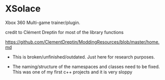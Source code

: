 # XSolace
Xbox 360 Multi-game trainer/plugin. 

credit to Clément Dreptin for most of the library functions

https://github.com/ClementDreptin/ModdingResources/blob/master/home.md

* This is broken/unfinished/outdated. Just here for research purposes.

* The naming/structure of the namespaces and classes need to be fixed. This was one of my first c++ projects and it is very sloppy
